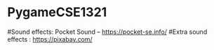 # PygameCSE1321
#Sound effects: Pocket Sound – https://pocket-se.info/
#Extra sound effects : https://pixabay.com/